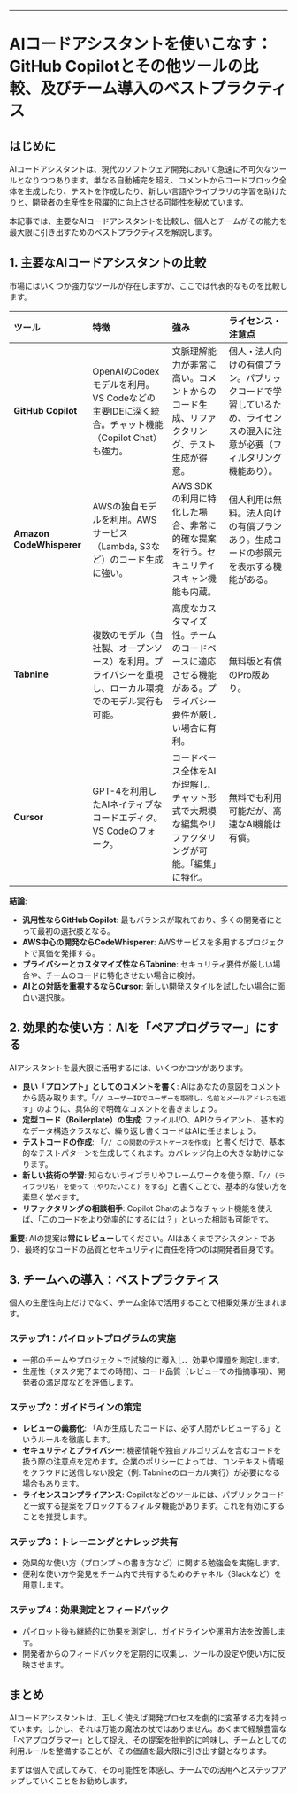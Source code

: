 ---
# AIコードアシスタントを使いこなす：GitHub Copilotとその他ツールの比較、及びチーム導入のベストプラクティス

## はじめに

AIコードアシスタントは、現代のソフトウェア開発において急速に不可欠なツールとなりつつあります。単なる自動補完を超え、コメントからコードブロック全体を生成したり、テストを作成したり、新しい言語やライブラリの学習を助けたりと、開発者の生産性を飛躍的に向上させる可能性を秘めています。

本記事では、主要なAIコードアシスタントを比較し、個人とチームがその能力を最大限に引き出すためのベストプラクティスを解説します。

## 1. 主要なAIコードアシスタントの比較

市場にはいくつか強力なツールが存在しますが、ここでは代表的なものを比較します。

| ツール | 特徴 | 強み | ライセンス・注意点 |
| :--- | :--- | :--- | :--- |
| **GitHub Copilot** | OpenAIのCodexモデルを利用。VS Codeなどの主要IDEに深く統合。チャット機能（Copilot Chat）も強力。 | 文脈理解能力が非常に高い。コメントからのコード生成、リファクタリング、テスト生成が得意。 | 個人・法人向けの有償プラン。パブリックコードで学習しているため、ライセンスの混入に注意が必要（フィルタリング機能あり）。 |
| **Amazon CodeWhisperer** | AWSの独自モデルを利用。AWSサービス（Lambda, S3など）のコード生成に強い。 | AWS SDKの利用に特化した場合、非常に的確な提案を行う。セキュリティスキャン機能も内蔵。 | 個人利用は無料。法人向けの有償プランあり。生成コードの参照元を表示する機能がある。 |
| **Tabnine** | 複数のモデル（自社製、オープンソース）を利用。プライバシーを重視し、ローカル環境でのモデル実行も可能。 | 高度なカスタマイズ性。チームのコードベースに適応させる機能がある。プライバシー要件が厳しい場合に有利。 | 無料版と有償のPro版あり。 |
| **Cursor** | GPT-4を利用したAIネイティブなコードエディタ。VS Codeのフォーク。 | コードベース全体をAIが理解し、チャット形式で大規模な編集やリファクタリングが可能。「編集」に特化。 | 無料でも利用可能だが、高速なAI機能は有償。 |

**結論**:
- **汎用性ならGitHub Copilot**: 最もバランスが取れており、多くの開発者にとって最初の選択肢となる。
- **AWS中心の開発ならCodeWhisperer**: AWSサービスを多用するプロジェクトで真価を発揮する。
- **プライバシーとカスタマイズ性ならTabnine**: セキュリティ要件が厳しい場合や、チームのコードに特化させたい場合に検討。
- **AIとの対話を重視するならCursor**: 新しい開発スタイルを試したい場合に面白い選択肢。

## 2. 効果的な使い方：AIを「ペアプログラマー」にする

AIアシスタントを最大限に活用するには、いくつかコツがあります。

- **良い「プロンプト」としてのコメントを書く**: AIはあなたの意図をコメントから読み取ります。「`// ユーザーIDでユーザーを取得し、名前とメールアドレスを返す`」のように、具体的で明確なコメントを書きましょう。
- **定型コード（Boilerplate）の生成**: ファイルI/O、APIクライアント、基本的なデータ構造クラスなど、繰り返し書くコードはAIに任せましょう。
- **テストコードの作成**: 「`// この関数のテストケースを作成`」と書くだけで、基本的なテストパターンを生成してくれます。カバレッジ向上の大きな助けになります。
- **新しい技術の学習**: 知らないライブラリやフレームワークを使う際、「`// (ライブラリ名) を使って (やりたいこと) をする`」と書くことで、基本的な使い方を素早く学べます。
- **リファクタリングの相談相手**: Copilot Chatのようなチャット機能を使えば、「このコードをより効率的にするには？」といった相談も可能です。

**重要**: AIの提案は**常にレビュー**してください。AIはあくまでアシスタントであり、最終的なコードの品質とセキュリティに責任を持つのは開発者自身です。

## 3. チームへの導入：ベストプラクティス

個人の生産性向上だけでなく、チーム全体で活用することで相乗効果が生まれます。

### ステップ1：パイロットプログラムの実施
- 一部のチームやプロジェクトで試験的に導入し、効果や課題を測定します。
- 生産性（タスク完了までの時間）、コード品質（レビューでの指摘事項）、開発者の満足度などを評価します。

### ステップ2：ガイドラインの策定
- **レビューの義務化**: 「AIが生成したコードは、必ず人間がレビューする」というルールを徹底します。
- **セキュリティとプライバシー**: 機密情報や独自アルゴリズムを含むコードを扱う際の注意点を定めます。企業のポリシーによっては、コンテキスト情報をクラウドに送信しない設定（例: Tabnineのローカル実行）が必要になる場合もあります。
- **ライセンスコンプライアンス**: Copilotなどのツールには、パブリックコードと一致する提案をブロックするフィルタ機能があります。これを有効にすることを推奨します。

### ステップ3：トレーニングとナレッジ共有
- 効果的な使い方（プロンプトの書き方など）に関する勉強会を実施します。
- 便利な使い方や発見をチーム内で共有するためのチャネル（Slackなど）を用意します。

### ステップ4：効果測定とフィードバック
- パイロット後も継続的に効果を測定し、ガイドラインや運用方法を改善します。
- 開発者からのフィードバックを定期的に収集し、ツールの設定や使い方に反映させます。

## まとめ

AIコードアシスタントは、正しく使えば開発プロセスを劇的に変革する力を持っています。しかし、それは万能の魔法の杖ではありません。あくまで経験豊富な「ペアプログラマー」として捉え、その提案を批判的に吟味し、チームとしての利用ルールを整備することが、その価値を最大限に引き出す鍵となります。

まずは個人で試してみて、その可能性を体感し、チームでの活用へとステップアップしていくことをお勧めします。
